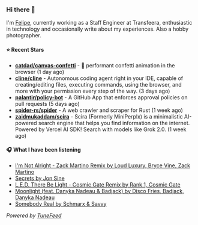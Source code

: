 ### Hi there 👋

I'm [Felipe](https://felipevm.com), currently working as a Staff Engineer at Transfeera, enthusiastic in technology and occasionally write about my experiences. Also a hobby photographer.

#### ⭐ Recent Stars
- **[catdad/canvas-confetti](https://github.com/catdad/canvas-confetti)** - 🎉 performant confetti animation in the browser (1 day ago)
- **[cline/cline](https://github.com/cline/cline)** - Autonomous coding agent right in your IDE, capable of creating/editing files, executing commands, using the browser, and more with your permission every step of the way. (3 days ago)
- **[palantir/policy-bot](https://github.com/palantir/policy-bot)** - A GitHub App that enforces approval policies on pull requests (5 days ago)
- **[spider-rs/spider](https://github.com/spider-rs/spider)** - A web crawler and scraper for Rust (1 week ago)
- **[zaidmukaddam/scira](https://github.com/zaidmukaddam/scira)** - Scira (Formerly MiniPerplx) is a minimalistic AI-powered search engine that helps you find information on the internet. Powered by Vercel AI SDK! Search with models like Grok 2.0. (1 week ago)

#### 🎧 What I have been listening
- [I&#39;m Not Alright - Zack Martino Remix by Loud Luxury, Bryce Vine, Zack Martino](https://open.spotify.com/track/4AEziiA1GI7NC6xmKhPFqI)
- [Secrets by Jon Sine](https://open.spotify.com/track/5alZmEwcpSAcOtziB6jHn2)
- [L.E.D. There Be Light - Cosmic Gate Remix by Rank 1, Cosmic Gate](https://open.spotify.com/track/50RBSXjSa83gltauR6GxkF)
- [Moonlight (feat. Danyka Nadeau &amp; Badjack) by Disco Fries, Badjack, Danyka Nadeau](https://open.spotify.com/track/4dgkustBLuGq8tjsWtzRoO)
- [Somebody Real by Schmarx &amp; Savvy](https://open.spotify.com/track/4rfGvJOgGH3YB2dEn1gnl1)

_Powered by [TuneFeed](https://tunefeed.app?ref=github.com)_

